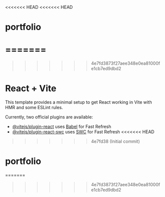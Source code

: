 <<<<<<< HEAD
<<<<<<< HEAD
# portfolio
=======
=======
>>>>>>> 4e7fd3873f27aee348e0ea81000fe1cb7ed9dbd2
# React + Vite

This template provides a minimal setup to get React working in Vite with HMR and some ESLint rules.

Currently, two official plugins are available:

- [@vitejs/plugin-react](https://github.com/vitejs/vite-plugin-react/blob/main/packages/plugin-react/README.md) uses [Babel](https://babeljs.io/) for Fast Refresh
- [@vitejs/plugin-react-swc](https://github.com/vitejs/vite-plugin-react-swc) uses [SWC](https://swc.rs/) for Fast Refresh
<<<<<<< HEAD
>>>>>>> 4e7fd38 (Initial commit)
# portfolio
=======
>>>>>>> 4e7fd3873f27aee348e0ea81000fe1cb7ed9dbd2
